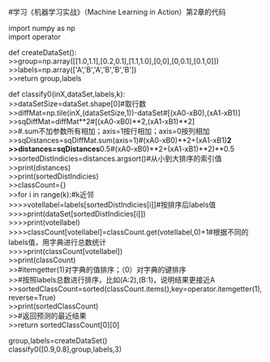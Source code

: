 #学习《机器学习实战》（Machine Learning in Action）第2章的代码  

import numpy as np  
import operator  

def createDataSet():  
    >>group=np.array([[1.0,1.1],[0.2,0.1],[1.1,1.0],[0,0],[0,0.1],[0.1,0]])  
    >>labels=np.array(['A','B','A','B','B','B'])  
    >>return group,labels  

def classify0(inX,dataSet,labels,k):  
    >>dataSetSize=dataSet.shape[0]#取行数  
    >>diffMat=np.tile(inX,(dataSetSize,1))-dataSet#[(xA0-xB0),(xA1-xB1)]  
    >>sqDiffMat=diffMat**2#[(xA0-xB0)**2,(xA1-xB1)**2]  
    >>#.sum不加参数所有相加；axis=1按行相加；axis=0按列相加  
    >>sqDistances=sqDiffMat.sum(axis=1)#(xA0-xB0)**2+(xA1-xB1)**2  
    >>distances=sqDistances**0.5#(xA0-xB0)**2+(xA1-xB1)**2)**0.5  
    >>sortedDistIndicies=distances.argsort()#从小到大排序的索引值  
    >>print(distances)  
    >>print(sortedDistIndicies)  
    >>classCount={}  
    >>for i in range(k):#k近邻  
        >>>>voteIlabel=labels[sortedDistIndicies[i]]#按排序后labels值  
        >>>>print(dataSet[sortedDistIndicies[i]])  
        >>>>print(voteIlabel)  
        >>>>classCount[voteIlabel]=classCount.get(voteIlabel,0)+1#根据不同的labels值，用字典进行总数统计  
        >>>>print(classCount[voteIlabel])  
    >>print(classCount)  
    >>#itemgetter(1)对字典的值排序；（0）对字典的键排序  
    >>#按照labels总数进行排序，比如(A:2),(B:1)，说明结果更接近A  
    >>sortedClassCount=sorted(classCount.items(),key=operator.itemgetter(1),reverse=True)  
    >>print(sortedClassCount)  
    >>#返回预测的最近结果  
    >>return sortedClassCount[0][0]  

group,labels=createDataSet()  
classify0([0.9,0.8],group,labels,3)  
